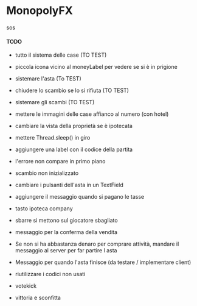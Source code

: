 # MonopolyFX

sos

#### TODO

- tutto il sistema delle case (TO TEST)
- piccola icona vicino al moneyLabel per vedere se si è in prigione
- sistemare l'asta (To TEST)
- chiudere lo scambio se lo si rifiuta (TO TEST)
- sistemare gli scambi (TO TEST)
- mettere le immagini delle case affianco al numero (con hotel)
- cambiare la vista della proprietà se è ipotecata
- mettere Thread.sleep() in giro
- aggiungere una label con il codice della partita
- l'errore non compare in primo piano
- scambio non inizializzato
- cambiare i pulsanti dell'asta in un TextField
- aggiungere il messaggio quando si pagano le tasse
- tasto ipoteca company
- sbarre si mettono sul giocatore sbagliato
- messaggio per la conferma della vendita
- Se non si ha abbastanza denaro per comprare attività, mandare il messaggio al server per far partire l asta

- Messaggio per quando l'asta finisce (da testare / implementare client)
- riutilizzare i codici non usati
- votekick
- vittoria e sconfitta
